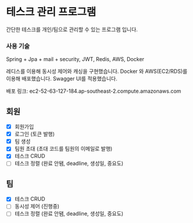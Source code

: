 # 테스크 관리 프로그램
간단한 테스크를 개인/팀으로 관리할 수 있는 프로그램 입니다.

### 사용 기술
Spring + Jpa + mail + security, JWT, Redis, AWS, Docker

레디스를 이용해 동시성 제어와 캐싱을 구현했습니다.
Docker 와 AWS(EC2/RDS)를 이용해 배포했습니다.
Swagger UI를 적용했습니다.

배포 링크: ec2-52-63-127-184.ap-southeast-2.compute.amazonaws.com


## 회원
- [x] 회원가입
- [x] 로그인 (토큰 발행)
- [x] 팀 생성
- [x] 팀원 초대 (초대 코드를 팀원의 이메일로 발행)
- [x] 테스크 CRUD
- [ ] 테스크 정렬 (완료 안됌, deadline, 생성일, 중요도)

## 팀
- [x] 테스크 CRUD
- [ ] 동시성 제어 (진행중)
- [ ] 테스크 정렬 (완료 안됌, deadline, 생성일, 중요도)